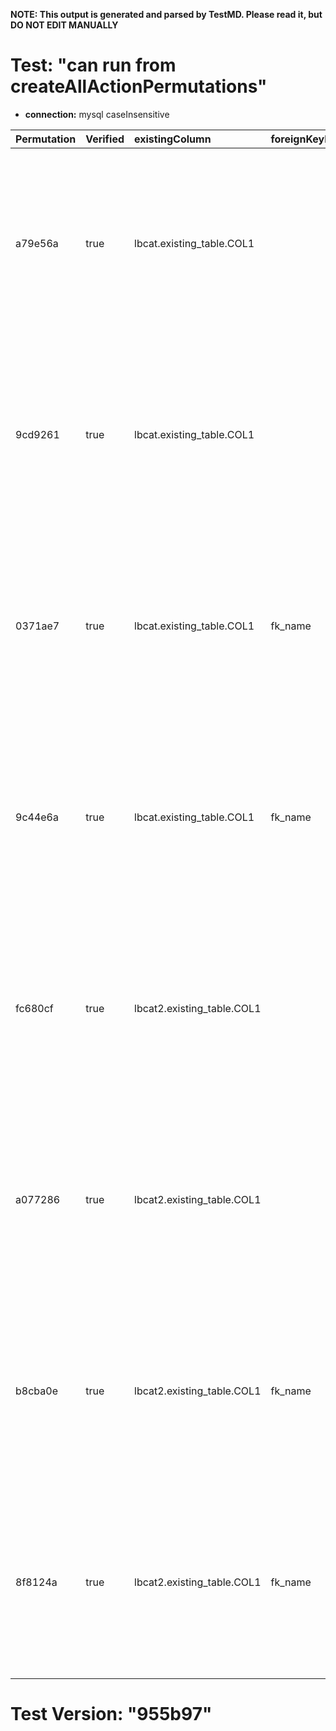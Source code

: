 **NOTE: This output is generated and parsed by TestMD. Please read it, but DO NOT EDIT MANUALLY**

# Test: "can run from createAllActionPermutations" #

- **connection:** mysql caseInsensitive

| Permutation | Verified | existingColumn             | foreignKeyName | newColumn           | newColumnDataType | primaryKeyName | OPERATIONS
| :---------- | :------- | :------------------------- | :------------- | :------------------ | :---------------- | :------------- | :------
| a79e56a     | true     | lbcat.existing_table.COL1  |                | lbcat.new_table.ID  | INTEGER           |                | **plan**: CREATE TABLE `lbcat`.`new_table` (`ID` INTEGER NOT NULL, PRIMARY KEY (`ID`))<br>INSERT INTO `lbcat`.`new_table` SELECT DISTINCT `COL1` FROM `lbcat`.`existing_table`<br>ALTER TABLE `lbcat`.`existing_table` ADD CONSTRAINT FOREIGN KEY (`COL1`) REFERENCES `lbcat`.`new_table` (`ID`)
| 9cd9261     | true     | lbcat.existing_table.COL1  |                | lbcat.new_table.ID  | INTEGER           | pk_name        | **plan**: CREATE TABLE `lbcat`.`new_table` (`ID` INTEGER NOT NULL, PRIMARY KEY (`ID`))<br>INSERT INTO `lbcat`.`new_table` SELECT DISTINCT `COL1` FROM `lbcat`.`existing_table`<br>ALTER TABLE `lbcat`.`existing_table` ADD CONSTRAINT FOREIGN KEY (`COL1`) REFERENCES `lbcat`.`new_table` (`ID`)
| 0371ae7     | true     | lbcat.existing_table.COL1  | fk_name        | lbcat.new_table.ID  | INTEGER           |                | **plan**: CREATE TABLE `lbcat`.`new_table` (`ID` INTEGER NOT NULL, PRIMARY KEY (`ID`))<br>INSERT INTO `lbcat`.`new_table` SELECT DISTINCT `COL1` FROM `lbcat`.`existing_table`<br>ALTER TABLE `lbcat`.`existing_table` ADD CONSTRAINT `fk_name` FOREIGN KEY (`COL1`) REFERENCES `lbcat`.`new_table` (`ID`)
| 9c44e6a     | true     | lbcat.existing_table.COL1  | fk_name        | lbcat.new_table.ID  | INTEGER           | pk_name        | **plan**: CREATE TABLE `lbcat`.`new_table` (`ID` INTEGER NOT NULL, PRIMARY KEY (`ID`))<br>INSERT INTO `lbcat`.`new_table` SELECT DISTINCT `COL1` FROM `lbcat`.`existing_table`<br>ALTER TABLE `lbcat`.`existing_table` ADD CONSTRAINT `fk_name` FOREIGN KEY (`COL1`) REFERENCES `lbcat`.`new_table` (`ID`)
| fc680cf     | true     | lbcat2.existing_table.COL1 |                | lbcat2.new_table.ID | INTEGER           |                | **plan**: CREATE TABLE `lbcat2`.`new_table` (`ID` INTEGER NOT NULL, PRIMARY KEY (`ID`))<br>INSERT INTO `lbcat2`.`new_table` SELECT DISTINCT `COL1` FROM `lbcat2`.`existing_table`<br>ALTER TABLE `lbcat2`.`existing_table` ADD CONSTRAINT FOREIGN KEY (`COL1`) REFERENCES `lbcat2`.`new_table` (`ID`)
| a077286     | true     | lbcat2.existing_table.COL1 |                | lbcat2.new_table.ID | INTEGER           | pk_name        | **plan**: CREATE TABLE `lbcat2`.`new_table` (`ID` INTEGER NOT NULL, PRIMARY KEY (`ID`))<br>INSERT INTO `lbcat2`.`new_table` SELECT DISTINCT `COL1` FROM `lbcat2`.`existing_table`<br>ALTER TABLE `lbcat2`.`existing_table` ADD CONSTRAINT FOREIGN KEY (`COL1`) REFERENCES `lbcat2`.`new_table` (`ID`)
| b8cba0e     | true     | lbcat2.existing_table.COL1 | fk_name        | lbcat2.new_table.ID | INTEGER           |                | **plan**: CREATE TABLE `lbcat2`.`new_table` (`ID` INTEGER NOT NULL, PRIMARY KEY (`ID`))<br>INSERT INTO `lbcat2`.`new_table` SELECT DISTINCT `COL1` FROM `lbcat2`.`existing_table`<br>ALTER TABLE `lbcat2`.`existing_table` ADD CONSTRAINT `fk_name` FOREIGN KEY (`COL1`) REFERENCES `lbcat2`.`new_table` (`ID`)
| 8f8124a     | true     | lbcat2.existing_table.COL1 | fk_name        | lbcat2.new_table.ID | INTEGER           | pk_name        | **plan**: CREATE TABLE `lbcat2`.`new_table` (`ID` INTEGER NOT NULL, PRIMARY KEY (`ID`))<br>INSERT INTO `lbcat2`.`new_table` SELECT DISTINCT `COL1` FROM `lbcat2`.`existing_table`<br>ALTER TABLE `lbcat2`.`existing_table` ADD CONSTRAINT `fk_name` FOREIGN KEY (`COL1`) REFERENCES `lbcat2`.`new_table` (`ID`)

# Test Version: "955b97" #